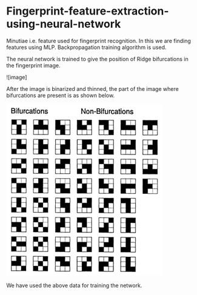 # Fingerprint-feature-extraction-using-neural-network
Minutiae i.e. feature used for fingerprint recognition. In this we are finding features using MLP. Backpropagation training algorithm is used.

The neural network is trained to give the position of Ridge bifurcations in the fingerprint image.

![image]

After the image is binarized and thinned, the part of the image where bifurcations are present is as shown below.

![image](https://github.com/sid507/Fingerprint-feature-extraction-using-neural-network/blob/main/images/train_data.PNG?raw=true)

We have used the above data for training the network.
